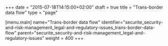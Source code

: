 +++
date = "2015-07-18T14:15:00+02:00"
draft = true
title = "Trans-border data flow"
type = "page"

[menu.main]
name="Trans-border data flow"
identifier="securite_security-and-risk-management_legal-and-regulatory-issues_trans-border-data-flow"
parent="securite_security-and-risk-management_legal-and-regulatory-issues"
weight = 400
+++